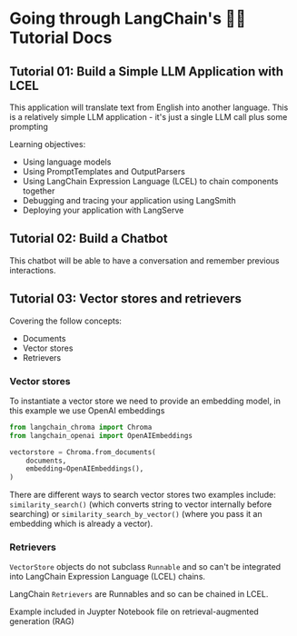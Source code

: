 # Going through LangChain's 🦜🔗 Tutorial Docs

## Tutorial 01: Build a Simple LLM Application with LCEL
This application will translate text from English into another language. This is a relatively simple LLM application - it's just a single LLM call plus some prompting

Learning objectives:
- Using language models
- Using PromptTemplates and OutputParsers
- Using LangChain Expression Language (LCEL) to chain components together
- Debugging and tracing your application using LangSmith
- Deploying your application with LangServe

## Tutorial 02: Build a Chatbot
This chatbot will be able to have a conversation and remember previous interactions.


## Tutorial 03: Vector stores and retrievers

Covering the follow concepts:
- Documents
- Vector stores
- Retrievers

### Vector stores

To instantiate a vector store we need to provide an embedding model, in this
example we use OpenAI embeddings

```python
from langchain_chroma import Chroma
from langchain_openai import OpenAIEmbeddings

vectorstore = Chroma.from_documents(
    documents,
    embedding=OpenAIEmbeddings(),
)
```

There are different ways to search vector stores two examples include: `similarity_search()`
(which converts string to vector internally before searching) or `similarity_search_by_vector()`
(where you pass it an embedding which is already a vector).

### Retrievers

`VectorStore` objects do not subclass `Runnable` and so can't be integrated into LangChain Expression Language (LCEL) chains.

LangChain `Retrievers` are Runnables and so can be chained in LCEL.

Example included in Juypter Notebook file on retrieval-augmented generation (RAG)